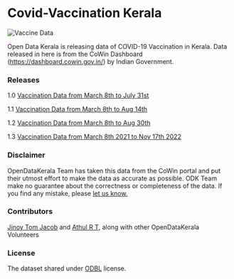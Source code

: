 # Covid-Vaccination Kerala

![Vaccine Data](https://github.com/opendatakerala/Covid-Vaccination/actions/workflows/daily-data-update.yml/badge.svg?branch=main)

Open Data Kerala is releasing data of COVID-19 Vaccination in Kerala. Data released in here is from the CoWin Dashboard (https://dashboard.cowin.gov.in/) by Indian Government.

### Releases
1.0 [Vaccination Data from March 8th to July 31st](https://github.com/opendatakerala/Covid-Vaccination/releases/tag/1.0)

1.1 [Vaccination Data from March 8th to Aug 14th](https://github.com/opendatakerala/Covid-Vaccination/releases/tag/1.1)

1.2 [Vaccination Data from March 8th to Aug 30th](https://github.com/opendatakerala/Covid-Vaccination/releases/tag/1.2)

1.3 [Vaccination Data from March 8th 2021 to Nov 17th 2022](https://github.com/opendatakerala/Covid-Vaccination/releases/tag/1.3)

### Disclaimer 
OpenDataKerala Team has taken this data from the CoWin portal and put their utmost effort to make the data as accurate as possible. ODK Team make no guarantee about the correctness or completeness of the data. If you find any mistake, please [let us know.](https://github.com/opendatakerala/Covid-Vaccination/issues)

### Contributors
[Jinoy Tom Jacob](https://github.com/jinoytommanjaly) and [Athul R T](https://github.com/athulvis), along with other OpenDataKerala Volunteers

### License
The dataset shared under [ODBL](http://opendatacommons.org/licenses/odbl/) license.
